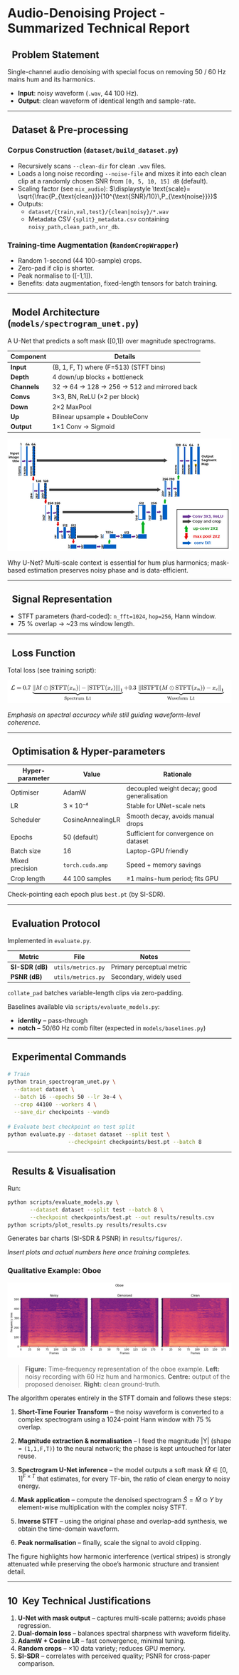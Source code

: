 # Audio-Denoising Project ‑ Summarized Technical Report

## &nbsp;&nbsp;Problem Statement
Single-channel audio denoising with special focus on removing 50 / 60 Hz mains hum and its harmonics.

* **Input**: noisy waveform (`.wav`, 44 100 Hz).
* **Output**: clean waveform of identical length and sample-rate.

---

## &nbsp;&nbsp;Dataset & Pre-processing
###  Corpus Construction (`dataset/build_dataset.py`)
* Recursively scans `--clean-dir` for clean `.wav` files.
* Loads a long noise recording `--noise-file` and mixes it into each clean clip at a randomly chosen SNR from `[0, 5, 10, 15] dB` (default).
* Scaling factor (see `mix_audio`): $\displaystyle \text{scale}= \sqrt{\frac{P_{\text{clean}}}{10^{\text{SNR}/10}\,P_{\text{noise}}}}$
* Outputs:
  * `dataset/{train,val,test}/{clean|noisy}/*.wav`
  * Metadata CSV `{split}_metadata.csv` containing `noisy_path,clean_path,snr_db`.

###  Training-time Augmentation (`RandomCropWrapper`)
* Random 1-second (44 100-sample) crops.
* Zero-pad if clip is shorter.
* Peak normalise to \([-1,1]\).
* Benefits: data augmentation, fixed-length tensors for batch training.

---

## &nbsp;&nbsp;Model Architecture (`models/spectrogram_unet.py`)
A U-Net that predicts a soft mask \([0,1]\) over magnitude spectrograms.

| Component  | Details |
|----------- |---------|
| **Input**  | (B, 1, F, T) where \(F=513\) (STFT bins) |
| **Depth**  | 4 down/up blocks + bottleneck |
| **Channels** | 32 → 64 → 128 → 256 → 512 and mirrored back |
| **Convs**  | 3×3, BN, ReLU (×2 per block) |
| **Down**   | 2×2 MaxPool |
| **Up**     | Bilinear upsample + DoubleConv |
| **Output** | 1×1 Conv → Sigmoid |

![U-Net architecture](scripts/u-net.jpg)

Why U-Net? Multi-scale context is essential for hum plus harmonics; mask-based estimation preserves noisy phase and is data-efficient.

---

## &nbsp;&nbsp;Signal Representation
* STFT parameters (hard-coded): `n_fft=1024`, `hop=256`, Hann window.
* 75 % overlap → ~23 ms window length.

---

## &nbsp;&nbsp;Loss Function
Total loss (see training script):

![Loss function equation](scripts/loss_function.png)

*Emphasis on spectral accuracy while still guiding waveform-level coherence.*

---

## &nbsp;&nbsp;Optimisation & Hyper-parameters
| Hyper-parameter | Value | Rationale |
|-----------------|-------|-----------|
| Optimiser       | AdamW | decoupled weight decay; good generalisation |
| LR              | 3 × 10⁻⁴ | Stable for UNet-scale nets |
| Scheduler       | CosineAnnealingLR | Smooth decay, avoids manual drops |
| Epochs          | 50 (default) | Sufficient for convergence on dataset |
| Batch size      | 16 | Laptop-GPU friendly |
| Mixed precision | `torch.cuda.amp` | Speed + memory savings |
| Crop length     | 44 100 samples | ≥1 mains-hum period; fits GPU |

Check-pointing each epoch plus `best.pt` (by SI-SDR).

---

## &nbsp;&nbsp;Evaluation Protocol
Implemented in `evaluate.py`.

| Metric | File | Notes |
|--------|------|-------|
| **SI-SDR (dB)** | `utils/metrics.py` | Primary perceptual metric |
| **PSNR (dB)**   | `utils/metrics.py` | Secondary, widely used |

`collate_pad` batches variable-length clips via zero-padding.

Baselines available via `scripts/evaluate_models.py`:
* **identity** – pass-through
* **notch** – 50/60 Hz comb filter (expected in `models/baselines.py`)

---

## &nbsp;&nbsp;Experimental Commands
```bash
# Train
python train_spectrogram_unet.py \
  --dataset dataset \
  --batch 16 --epochs 50 --lr 3e-4 \
  --crop 44100 --workers 4 \
  --save_dir checkpoints --wandb

# Evaluate best checkpoint on test split
python evaluate.py --dataset dataset --split test \
                   --checkpoint checkpoints/best.pt --batch 8
```

---

## &nbsp;&nbsp;Results & Visualisation
Run:
```bash
python scripts/evaluate_models.py \
       --dataset dataset --split test --batch 8 \
       --checkpoint checkpoints/best.pt --out results/results.csv
python scripts/plot_results.py results/results.csv
```
Generates bar charts (SI-SDR & PSNR) in `results/figures/`.

*Insert plots and actual numbers here once training completes.*

### Qualitative Example: Oboe

![Spectrogram comparison – oboe clip](samples/figures/oboe.png)

> **Figure:** Time–frequency representation of the oboe example.  **Left:** noisy recording with 60 Hz hum and harmonics.  **Centre:** output of the proposed denoiser.  **Right:** clean ground-truth.

The algorithm operates entirely in the STFT domain and follows these steps:

1. **Short-Time Fourier Transform** – the noisy waveform is converted to a complex spectrogram using a 1024-point Hann window with 75 % overlap.

2. **Magnitude extraction & normalisation** – I feed the magnitude  |Y| (shape = `(1,1,F,T)`) to the neural network; the phase is kept untouched for later reuse.
3. **Spectrogram U-Net inference** – the model outputs a soft mask  $\hat M\in[0,1]^{F\times T}$ that estimates, for every TF-bin, the ratio of clean energy to noisy energy.

4. **Mask application** –  compute the denoised spectrogram $\hat{S}=\hat{M}\odot Y$ by element-wise multiplication with the complex noisy STFT.

5. **Inverse STFT** – using the original phase and overlap–add synthesis, we obtain the time-domain waveform.

6. **Peak normalisation** – finally, scale the signal to avoid clipping.

The figure highlights how harmonic interference (vertical stripes) is strongly attenuated while preserving the oboe’s harmonic structure and transient detail.

---

## 10&nbsp;&nbsp;Key Technical Justifications
1. **U-Net with mask output** – captures multi-scale patterns; avoids phase regression.
2. **Dual-domain loss** – balances spectral sharpness with waveform fidelity.
3. **AdamW + Cosine LR** – fast convergence, minimal tuning.
4. **Random crops** – ×10 data variety; reduces GPU memory.
5. **SI-SDR** – correlates with perceived quality; PSNR for cross-paper comparison.



